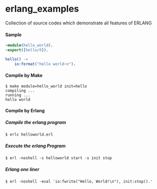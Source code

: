 # erlang_examples
Collection of source codes which demonstrate all features of ERLANG 

#### Sample
```erlang
-module(hello_world).
-export([hello/0]).

hello() ->
    io:format("hello world~n").
```

#### Compile by Make

```console
$ make module=hello_world init=hello
compiling ...
running ...
hello world
```

#### Compile by Erlang

##### Compile the erlang program
```console
$ erlc helloworld.erl
```

##### Execute the erlang Program
```console
$ erl -noshell -s helloworld start -s init stop
```

##### Erlang one liner
```console
$ erl -noshell -eval 'io:fwrite("Hello, World!\n"), init:stop().'
```
